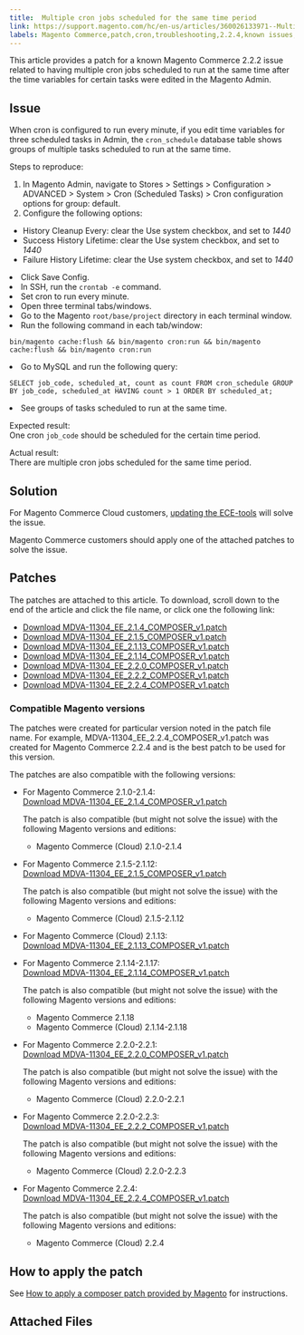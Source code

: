 ```yaml
---
title:  Multiple cron jobs scheduled for the same time period
link: https://support.magento.com/hc/en-us/articles/360026133971--Multiple-cron-jobs-scheduled-for-the-same-time-period
labels: Magento Commerce,patch,cron,troubleshooting,2.2.4,known issues,2.2.2,2.1.4,2.1.5,2.1.13,2.1.14,2.2.0
---
```


This article provides a patch for a known Magento Commerce 2.2.2 issue related to having multiple cron jobs scheduled to run at the same time after the time variables for certain tasks were edited in the Magento Admin.

## Issue

When cron is configured to run every minute, if you edit time variables for three scheduled tasks in Admin, the `` cron_schedule `` database table shows groups of multiple tasks scheduled to run at the same time.

Steps to reproduce:

1. In Magento Admin, navigate to Stores > Settings > Configuration > ADVANCED > System > Cron (Scheduled Tasks) > Cron configuration options for group: default.
1. Configure the following options:

* History Cleanup Every: clear the Use system checkbox, and set to _1440_
* Success History Lifetime: clear the Use system checkbox, and set to _1440_
* Failure History Lifetime: clear the Use system checkbox, and set to _1440_

<li>Click Save Config.</li>
<li>In SSH, run the <code>crontab -e</code> command.</li>
<li>Set cron to run every minute.</li>
<li>Open three terminal tabs/windows.</li>
<li>Go to the Magento <code>root/base/project</code> directory in each terminal window.</li>
<li>Run the following command in each tab/window:<pre><code class="language-bash">bin/magento cache:flush &amp;&amp; bin/magento cron:run &amp;&amp; bin/magento cache:flush &amp;&amp; bin/magento cron:run</code></pre></li>
<li>Go to MySQL and run the following query:<pre><code class="language-sql">SELECT job_code, scheduled_at, count as count FROM cron_schedule GROUP BY job_code, scheduled_at HAVING count > 1 ORDER BY scheduled_at;</code></pre></li>
<li>See groups of tasks scheduled to run at the same time.</li>

Expected result:  
 One cron `` job_code `` should be scheduled for the certain time period.

Actual result:  
 There are multiple cron jobs scheduled for the same time period.

## Solution

For Magento Commerce Cloud customers, [updating the ECE-tools](https://devdocs.magento.com/guides/v2.2/cloud/project/ece-tools-update.html) will solve the issue.

Magento Commerce customers should apply one of the attached patches to solve the issue.

## Patches

The patches are attached to this article. To download, scroll down to the end of the article and click the file name, or click one the following link:

* [Download MDVA-11304\_EE\_2.1.4\_COMPOSER\_v1.patch](https://support.magento.com/hc/en-us/article_attachments/360025797991/MDVA-11304_EE_2.1.4_COMPOSER_v1.patch)
* [Download MDVA-11304\_EE\_2.1.5\_COMPOSER\_v1.patch](https://support.magento.com/hc/en-us/article_attachments/360025798031/MDVA-11304_EE_2.1.5_COMPOSER_v1.patch)
* [Download MDVA-11304\_EE\_2.1.13\_COMPOSER\_v1.patch](https://support.magento.com/hc/en-us/article_attachments/360025786332/MDVA-11304_EE_2.1.13_COMPOSER_v1.patch)
* [Download MDVA-11304\_EE\_2.1.14\_COMPOSER\_v1.patch](https://support.magento.com/hc/en-us/article_attachments/360025798071/MDVA-11304_EE_2.1.14_COMPOSER_v1.patch)
* [Download MDVA-11304\_EE\_2.2.0\_COMPOSER\_v1.patch](https://support.magento.com/hc/en-us/article_attachments/360025786392/MDVA-11304_EE_2.2.0_COMPOSER_v1.patch)
* [Download MDVA-11304\_EE\_2.2.2\_COMPOSER\_v1.patch](https://support.magento.com/hc/en-us/article_attachments/360025786432/MDVA-11304_EE_2.2.2_COMPOSER_v1.patch)
* [Download MDVA-11304\_EE\_2.2.4\_COMPOSER\_v1.patch](https://support.magento.com/hc/en-us/article_attachments/360025786472/MDVA-11304_EE_2.2.4_COMPOSER_v1.patch)

### Compatible Magento versions

The patches were created for particular version noted in the patch file name. For example, MDVA-11304\_EE\_2.2.4\_COMPOSER\_v1.patch was created for Magento Commerce 2.2.4 and is the best patch to be used for this version.

The patches are also compatible with the following versions:

* For Magento Commerce 2.1.0-2.1.4:  
     [Download MDVA-11304\_EE\_2.1.4\_COMPOSER\_v1.patch](https://support.magento.com/hc/en-us/article_attachments/360025797991/MDVA-11304_EE_2.1.4_COMPOSER_v1.patch)
    
    The patch is also compatible (but might not solve the issue) with the following Magento versions and editions:
    
    
    
    * Magento Commerce (Cloud) 2.1.0-2.1.4
    
    
    
* For Magento Commerce 2.1.5-2.1.12:  
     [Download MDVA-11304\_EE\_2.1.5\_COMPOSER\_v1.patch](https://support.magento.com/hc/en-us/article_attachments/360025798031/MDVA-11304_EE_2.1.5_COMPOSER_v1.patch)
    
    The patch is also compatible (but might not solve the issue) with the following Magento versions and editions:
    
    
    
    * Magento Commerce (Cloud) 2.1.5-2.1.12
    
    
    
* For Magento Commerce (Cloud) 2.1.13:  
     [Download MDVA-11304\_EE\_2.1.13\_COMPOSER\_v1.patch](https://support.magento.com/hc/en-us/article_attachments/360025786332/MDVA-11304_EE_2.1.13_COMPOSER_v1.patch)
* For Magento Commerce 2.1.14-2.1.17:  
     [Download MDVA-11304\_EE\_2.1.14\_COMPOSER\_v1.patch](https://support.magento.com/hc/en-us/article_attachments/360025798071/MDVA-11304_EE_2.1.14_COMPOSER_v1.patch)
    
    The patch is also compatible (but might not solve the issue) with the following Magento versions and editions:
    
    
    
    * Magento Commerce 2.1.18
    * Magento Commerce (Cloud) 2.1.14-2.1.18
    
    
    
* For Magento Commerce 2.2.0-2.2.1:  
     [Download MDVA-11304\_EE\_2.2.0\_COMPOSER\_v1.patch](https://support.magento.com/hc/en-us/article_attachments/360025786392/MDVA-11304_EE_2.2.0_COMPOSER_v1.patch)
    
    The patch is also compatible (but might not solve the issue) with the following Magento versions and editions:
    
    
    
    * Magento Commerce (Cloud) 2.2.0-2.2.1
    
    
    
* For Magento Commerce 2.2.0-2.2.3:  
     [Download MDVA-11304\_EE\_2.2.2\_COMPOSER\_v1.patch](https://support.magento.com/hc/en-us/article_attachments/360025786432/MDVA-11304_EE_2.2.2_COMPOSER_v1.patch)
    
    The patch is also compatible (but might not solve the issue) with the following Magento versions and editions:
    
    
    
    * Magento Commerce (Cloud) 2.2.0-2.2.3
    
    
    
* For Magento Commerce 2.2.4:  
     [Download MDVA-11304\_EE\_2.2.4\_COMPOSER\_v1.patch](https://support.magento.com/hc/en-us/article_attachments/360025786472/MDVA-11304_EE_2.2.4_COMPOSER_v1.patch)
    
    The patch is also compatible (but might not solve the issue) with the following Magento versions and editions:
    
    
    
    * Magento Commerce (Cloud) 2.2.4
    
    
    

## How to apply the patch

See [How to apply a composer patch provided by Magento](https://support.magento.com/hc/en-us/articles/360028367731) for instructions.

## Attached Files